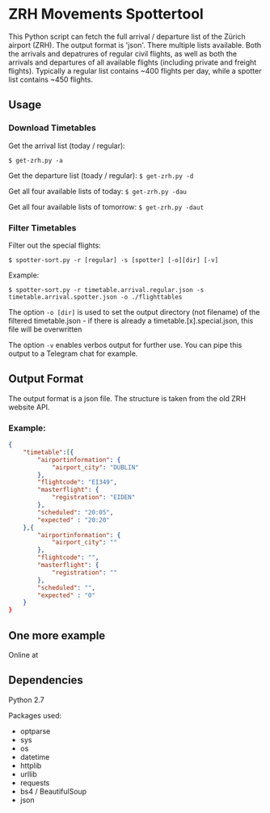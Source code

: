 # ZRH Movements Spottertool

This Python script can fetch the full arrival / departure list of the Zürich airport (ZRH).
The output format is 'json'.
There multiple lists available. Both the arrivals and depatrures of regular civil flights,
as well as both the arrivals and departures of all available flights (including private and freight flights).
Typically a regular list contains ~400 flights per day, while a spotter list contains ~450 flights.

## Usage

### Download Timetables

Get the arrival list (today / regular):

`$ get-zrh.py -a`

Get the departure list (toady / regular):
`$ get-zrh.py -d`

Get all four available lists of today:
`$ get-zrh.py -dau`

Get all four available lists of tomorrow:
`$ get-zrh.py -daut`

### Filter Timetables

Filter out the special flights:

`$ spotter-sort.py -r [regular] -s [spotter] [-o][dir] [-v]`

Example:

`$ spotter-sort.py -r timetable.arrival.regular.json -s timetable.arrival.spotter.json -o ./flighttables`

The option `-o [dir]` is used to set the output directory (not filename) of the filtered timetable.json - 
if there is already a timetable.[x].special.json, this file will be overwritten

The option `-v` enables verbos output for further use. You can pipe this output to a Telegram chat for example.

## Output Format

The output format is a json file. The structure is taken from the old ZRH website API.

### Example:

```json
{
	"timetable":[{
		"airportinformation": {
			"airport_city": "DUBLIN"
		},
		"flightcode": "EI349",
		"masterflight": {
			"registration": "EIDEN"
		}, 
		"scheduled": "20:05", 
		"expected" : "20:20"
	},{
		"airportinformation": {
			"airport_city": ""
		},
		"flightcode": "",
		"masterflight": {
			"registration": ""
		}, 
		"scheduled": "", 
		"expected" : "0"
	}
}

```

## One more example

Online at <a href="http://dxmek.ch/zrharr/"></a>

## Dependencies

Python 2.7

Packages used:

- optparse
- sys
- os
- datetime
- httplib
- urllib 
- requests
- bs4 / BeautifulSoup 
- json 				
